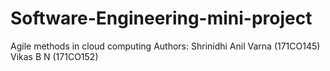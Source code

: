 # Software-Engineering-mini-project
Agile methods in cloud computing
Authors:
Shrinidhi Anil Varna (171CO145)
Vikas B N (171CO152)
